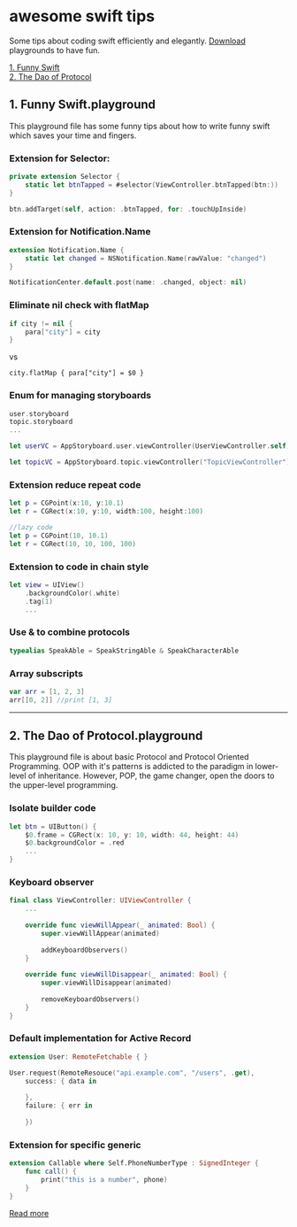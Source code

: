 # awesome swift tips
Some tips about coding swift efficiently and elegantly.
[Download](https://github.com/TonnyTao/HowSwift/archive/master.zip) playgrounds to have fun.

[1. Funny Swift](#1-funny-swiftplayground)	
[2. The Dao of Protocol](#2-the-dao-of-protocolplayground)

## 1. Funny Swift.playground
This playground file has some funny tips about how to write funny swift which saves your time and fingers.

### Extension for Selector:

```swift
private extension Selector {
    static let btnTapped = #selector(ViewController.btnTapped(btn:))
}

btn.addTarget(self, action: .btnTapped, for: .touchUpInside)
```


### Extension for Notification.Name

```swift
extension Notification.Name {
    static let changed = NSNotification.Name(rawValue: "changed")
}

NotificationCenter.default.post(name: .changed, object: nil)
```

### Eliminate nil check with flatMap

```swift
if city != nil {
    para["city"] = city	
}

```

vs

```
city.flatMap { para["city"] = $0 }
```

### Enum for managing storyboards

```swift
user.storyboard
topic.storyboard
...

let userVC = AppStoryboard.user.viewController(UserViewController.self)

let topicVC = AppStoryboard.topic.viewController("TopicViewController")
```

### Extension reduce repeat code

```swift
let p = CGPoint(x:10, y:10.1)
let r = CGRect(x:10, y:10, width:100, height:100)

//lazy code
let p = CGPoint(10, 10.1)
let r = CGRect(10, 10, 100, 100)
```

### Extension to code in chain style

```swift
let view = UIView()
    .backgroundColor(.white)
    .tag(1)
    ...
```

### Use & to combine protocols

```swift
typealias SpeakAble = SpeakStringAble & SpeakCharacterAble
```

### Array subscripts

```swift
var arr = [1, 2, 3]
arr[[0, 2]] //print [1, 3]
```

---
## 2. The Dao of Protocol.playground
This playground file is about basic Protocol and Protocol Oriented Programming. OOP with it's patterns is addicted to the paradigm in lower-level of inheritance. However, POP, the game changer, open the doors to the upper-level programming.

### Isolate builder code

```swift
let btn = UIButton() {
    $0.frame = CGRect(x: 10, y: 10, width: 44, height: 44)
    $0.backgroundColor = .red
    ...
}
```

### Keyboard observer

```swift
final class ViewController: UIViewController {
    ...
    
    override func viewWillAppear(_ animated: Bool) {
        super.viewWillAppear(animated)
        
        addKeyboardObservers()
    }
    
    override func viewWillDisappear(_ animated: Bool) {
        super.viewWillDisappear(animated)
        
        removeKeyboardObservers()
    }
}
```

### Default implementation for Active Record

```swift
extension User: RemoteFetchable { }

User.request(RemoteResouce("api.example.com", "/users", .get),
    success: { data in
        
    },
    failure: { err in
        
    })
```

### Extension for specific generic

```swift
extension Callable where Self.PhoneNumberType : SignedInteger {
    func call() {
        print("this is a number", phone)
    }
}
```

[Read more](TheDaoOfProtocol/README.md)

